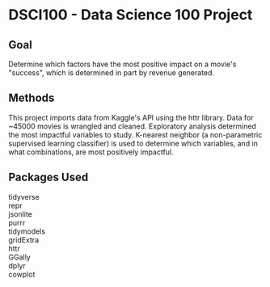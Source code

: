 # DSCI100 - Data Science 100 Project

## Goal
Determine which factors have the most positive impact on a movie's "success", which is determined in part by revenue generated.

## Methods
This project imports data from Kaggle's API using the httr library. Data for ~45000 movies is wrangled and cleaned. Exploratory analysis determined the most impactful variables to study. K-nearest neighbor (a non-parametric supervised learning classifier) is used to determine which variables, and in what combinations, are most positively impactful.

## Packages Used
tidyverse  
repr  
jsonlite  
purrr  
tidymodels  
gridExtra  
httr  
GGally  
dplyr  
cowplot  